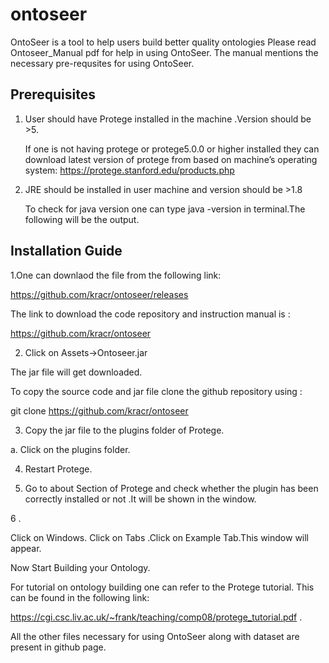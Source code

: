 # ontoseer
OntoSeer is a tool to help users build better quality ontologies
Please read Ontoseer_Manual pdf for help in using OntoSeer.
The manual mentions the necessary pre-requsites for using OntoSeer.
                            
			    
## Prerequisites

1. User should have Protege installed in the machine .Version  should be >5.

 	If one is not having protege or protege5.0.0 or higher installed they can download latest version of protege from based on machine’s operating system:
	https://protege.stanford.edu/products.php

2. JRE should be installed in user machine and version should be  >1.8
	
	To check for java version one can type java -version in terminal.The following will be the output. 

## Installation Guide

1.One can downlaod the file from the  following link:

https://github.com/kracr/ontoseer/releases

The link to download the code repository and instruction manual is :

https://github.com/kracr/ontoseer

2. Click on Assets->Ontoseer.jar

The jar file will get downloaded.

To copy the source code and jar file clone the github repository using   :

git clone https://github.com/kracr/ontoseer


3. Copy the jar file to the plugins folder of Protege.

a. Click on the plugins folder.

4. Restart Protege.

5. Go to about Section of Protege and check whether the plugin has been correctly installed or not .It will be shown in the window.

6 .

Click on Windows. Click on Tabs .Click on Example Tab.This window will appear.

Now Start Building your Ontology.

For tutorial on ontology building one can refer to the Protege tutorial. This can be found in the following link:

https://cgi.csc.liv.ac.uk/~frank/teaching/comp08/protege_tutorial.pdf .

All the other files necessary for using OntoSeer along with dataset are present in github page.
